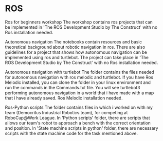 # ROS

Ros for beginners workshop
The workshop contains ros projects that can be implemented in 'The ROS Development Studio by The Construct' with no Ros installation needed.

Autonomous navigation
The notebooks contain resources and basic theoretical background about robotic navigation in ros. There are also guidelines for a project that shows how autonomous navigation 
can be implemented using ros and turtlebot. The project can take place in 'The ROS Development Studio by The Construct' with no Ros installation needed.

Autonomous navigation with turtlebot
The folder contains the files needed for autonomous navigation with ros melodic and turtlebot. If you have Ros Melodic installed, you can clone the folder in your linux environment 
and run the commands in the Commands.txt file. You will see turtlebot3 performing autonomous navigation in a world that i have made with a map that i have already saved. 
Ros Melodic installation needed.

Ros-Python scripts
The folder contains files in which i worked on with my team (Democritus Industrial Robotics team), for competing at RoboCup@Work League. In 'Python scripts' folder, there are scripts 
that allows our team's robot to approach a bench with the correct orientation and position. In 'State machine scripts in python' folder, there are necessary scripts with the 
state machine code for the task mentioned above.
